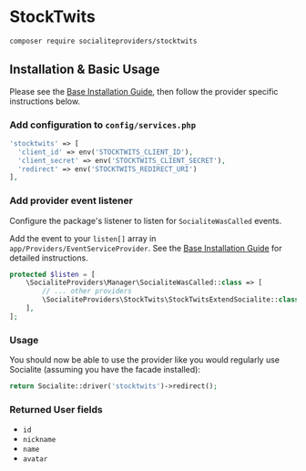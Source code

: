 # StockTwits

```bash
composer require socialiteproviders/stocktwits
```

## Installation & Basic Usage

Please see the [Base Installation Guide](https://socialiteproviders.com/usage/), then follow the provider specific instructions below.

### Add configuration to `config/services.php`

```php
'stocktwits' => [    
  'client_id' => env('STOCKTWITS_CLIENT_ID'),  
  'client_secret' => env('STOCKTWITS_CLIENT_SECRET'),  
  'redirect' => env('STOCKTWITS_REDIRECT_URI') 
],
```

### Add provider event listener

Configure the package's listener to listen for `SocialiteWasCalled` events.

Add the event to your `listen[]` array in `app/Providers/EventServiceProvider`. See the [Base Installation Guide](https://socialiteproviders.com/usage/) for detailed instructions.

```php
protected $listen = [
    \SocialiteProviders\Manager\SocialiteWasCalled::class => [
        // ... other providers
        \SocialiteProviders\StockTwits\StockTwitsExtendSocialite::class.'@handle',
    ],
];
```

### Usage

You should now be able to use the provider like you would regularly use Socialite (assuming you have the facade installed):

```php
return Socialite::driver('stocktwits')->redirect();
```

### Returned User fields

- ``id``
- ``nickname``
- ``name``
- ``avatar``

